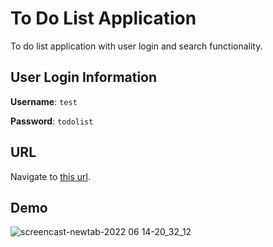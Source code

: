 # To Do List Application

To do list application with user login and search functionality.

## User Login Information

**Username**: `test`

**Password**: `todolist`

## URL

Navigate to [this url](https://fob-todo-list.herokuapp.com/login/).

## Demo

![screencast-newtab-2022 06 14-20_32_12](https://user-images.githubusercontent.com/97608368/173676936-d6b08506-1ca9-4156-bff0-9cd869b12e0f.gif)
